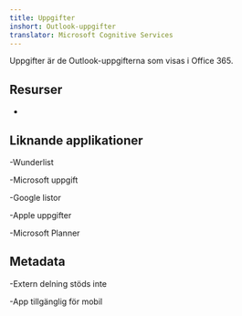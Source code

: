 ```yaml
---
title: Uppgifter
inshort: Outlook-uppgifter
translator: Microsoft Cognitive Services
---
```


Uppgifter är de Outlook-uppgifterna som visas i Office 365.

Resurser
---------

-   

Liknande applikationer
--------------------

-Wunderlist

-Microsoft uppgift

-Google listor

-Apple uppgifter

-Microsoft Planner

Metadata
--------

-Extern delning stöds inte

-App tillgänglig för mobil



